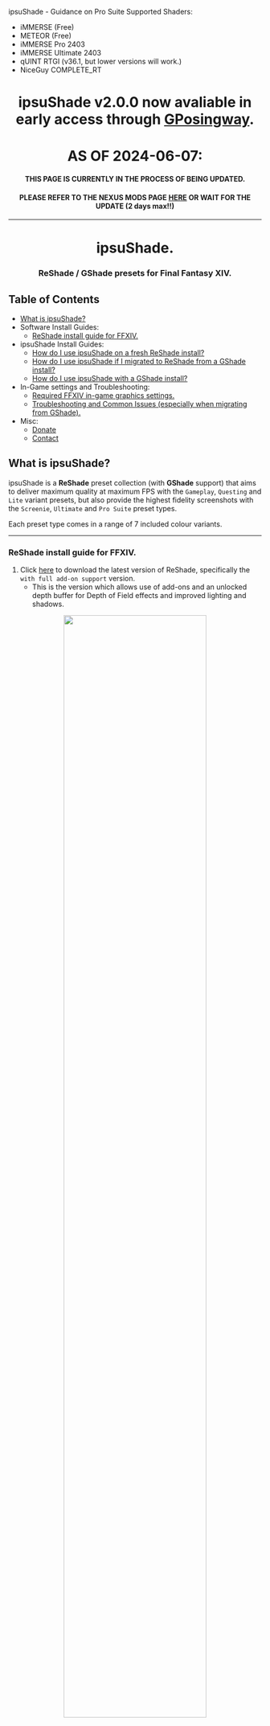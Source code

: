 ipsuShade - Guidance on Pro Suite Supported Shaders:  
- iMMERSE (Free)
- METEOR (Free)
- iMMERSE Pro 2403
- iMMERSE Ultimate 2403
- qUINT RTGI (v36.1, but lower versions will work.)
- NiceGuy COMPLETE_RT
<p align="center">
  <h1 align="center">ipsuShade v2.0.0 now avaliable in early access through <a href="https://github.com/gposingway/gposingway/releases/tag/R8.0.0">GPosingway</a>.
</h1>
</p>

<p align="center">
  <h1 align="center">AS OF 2024-06-07:</h1>
  <h4 align="center">THIS PAGE IS CURRENTLY IN THE PROCESS OF BEING UPDATED.</h4>
  <h4 align="center">PLEASE REFER TO THE NEXUS MODS PAGE <a target="_blank" href="https://www.nexusmods.com/finalfantasy14/mods/2000">HERE</a> OR WAIT FOR THE UPDATE (2 days max!!)</h4>
</p>
<hr>
<p align="center">
  <h1 align="center">ipsuShade.</h1>
  <h3 align="center"> ReShade / GShade presets for Final Fantasy XIV.</h3>
</p>
<!-- <p align="center"> <img width="50%" src="https://i.imgur.com/vGikwdM.png"> </p> -->

## Table of Contents

- [What is ipsuShade?](#what-is-ipsushade)
- Software Install Guides:
  - [ReShade install guide for FFXIV.](#reshade-install-guide-for-ffxiv)
- ipsuShade Install Guides:
  - [How do I use ipsuShade on a fresh ReShade install?](#how-do-i-use-ipsushade-on-a-fresh-reshade-install)
  - [How do I use ipsuShade if I migrated to ReShade from a GShade install?](#how-do-i-use-ipsushade-if-i-migrated-to-reshade-from-a-gshade-install)
  - [How do I use ipsuShade with a GShade install?](#how-do-i-use-ipsushade-with-a-gshade-install)
- In-Game settings and Troubleshooting:
  - [Required FFXIV in-game graphics settings.](#required-ffxiv-in-game-graphics-settings)
  - [Troubleshooting and Common Issues (especially when migrating from GShade).](#troubleshooting-and-common-issues-especially-when-migrating-from-gshade)
- Misc:
  - [Donate](#donate)
  - [Contact](#contact)

<!-- <h1 align="center">  !!! DISCLAIMER - PLEASE READ BEFORE CONTINUING !!! </h1>
<h3 align="center">
At the current time I am unsure about permission to redistribute the Marty Mcfly qUINT shader collection, which is used in my Ultimate presets. 
</h3>
<h3 align="center">
While I wait for a response, you must download them from <a href='https://github.com/martymcmodding/qUINT/archive/refs/heads/master.zip' target='_black'>  - HERE - </a> and merge the <code>Shaders</code> folder with the one found inside your <code>reshade-shaders</code> or <code>gshade-shaders</code>. This is explained in the guide below, so you are okay just to follow those steps.  
</h3>
<h4 align="center">
My Ultimate presets will lack certain intended shadows if you skip these steps, and certain presets may look too dark (Crystal & Vanilla).
</h4> -->


## What is ipsuShade?

ipsuShade is a <b>ReShade</b> preset collection (with <b>GShade</b> support) that aims to deliver maximum quality at maximum FPS with the `Gameplay`, `Questing` and `Lite` variant presets, but also provide the highest fidelity screenshots with the `Screenie`, `Ultimate` and `Pro Suite` preset types.

<!-- <img src="https://i.imgur.com/0h3bTyM.png"> -->

Each preset type comes in a range of 7 included colour variants.
<!-- These colours are: -->

<!-- <img src="https://i.imgur.com/wr2tvRH.png"> -->



<hr>

### ReShade install guide for FFXIV.

1. Click <a href='http://static.reshade.me/#download' target='_blank'>here</a> to download the latest version of ReShade, specifically the `with full add-on support` version.
    - This is the version which allows use of add-ons and an unlocked depth buffer for Depth of Field effects and improved lighting and shadows.
  <p align="center"> <img width="75%" src="https://i.imgur.com/U4U8wsl.png"> </p>


2. Run the ReShade Setup executuable and select `FINAL FANTASY XIV (ffxiv_dx11.exe)` in the game/application list.  
   You can search using the text input box above `Browse...`.  
    - Ensure it's `ffxiv_dx11.exe` and not `ffxiv.exe` or `ffxivboot.exe` or `ffxivsysinfo.exe` etc.
    - You may have to click the `Browse...` button and navigate to your FFXIV `/game/` folder to find the correct installation.
  <p align="center"> <img width="50%" src="https://i.imgur.com/7REZK1S.png"> </p>


3. For the rendering API step, select `Microsoft DirectX 10/11/12`. 

4. <b>This step is a bit counterintuitive, but:</b>  
   When it asks you to select the effects (Shaders) you wish to install, you please first click  `Uncheck All` in the top right of the window.  
   - Please then click the same box again, which should have changed to `Check All`.  
   - Every shader package should now be checked to download. Please ensure it looks like the image below:
   <p align="center"> <img width="50%" src="https://i.imgur.com/MFzJ7vw.png"> </p>
  - This step is required for ipsuShade, and ensures maximum compatibility with other all other presets. The file size increase is minimal.
  - For some reason, SweetFX is checked by default, and this hides the `Check All` option, hence needing to click it twice.
  
5. Please now click `Next` after ensuring all the effects have a checkmark next to them. The ReShade installer will now download these shaders. Please wait for this process to finish, and it will bring you to the Addon step.
  
6. <b>(OPTIONAL)</b> For the add-ons step, you may want to check and install `ReshadeEffectShaderToggler (REST) by 4lex4nder` to allow the exclusion of UI / HUD elements from the preset filtering (FFKeepUI in GShade).
    - If you check this, <b>you need to download the FFXIV preconfigured `ReshadeEffectShaderToggler.ini` found <a href="https://github.com/4lex4nder/ReshadeEffectShaderToggler-FFXIV/blob/main/ReshadeEffectShaderToggler.ini">here</a> to get it working.</b> Just place it next to the `ReshadeEffectShaderToggler.addon64` in your `/game/` folder.
    - <i><b> ! ! THIS WILL NEED TO BE UPDATED FOR DAWNTRAIL. IT DOES NOT WORK ON THE BENCHMARK. IF YOUR GAME IS CRASHING, THIS IS WHY ! ! </b></i>
    - To remove this addon, just delete the `ReshadeEffectShaderToggler.addon64` from your game folder.
   <p align="center"> <img width="50%" src="https://i.imgur.com/0OxKNxB.png"> </p>

7. Click `Next` on the add-ons page.
   - You can manually install add-ons later if needed, just put the `.addon64` files in your FFXIV `/game/` folder.

8. You should now have a working ReShade install for FFXIV. However, it will have no presets, only shaders. 
    - Follow the steps below to install <b>ipsuShade!</b>

9. **For XIV Dawntrail and onwards, due to the Graphics Update, you require one last ReShade configuration step.**
    - Boot into FFXIV, and open the ReShade overlay (By default, the keybind for this is the `Home` key, above your arrow keys.)
    - Click the `Edit global preprocessor definitions` box in the middle of the overlay.
    - In this menu, under the `RESHADE_DEPTH_INPUT_IS_REVERSED` section, change the value from `0` to `1`.
    - Now click away from the menu, and your shaders should recompile. The depth buffer should now be working in Dawntrail (required for Depth of Field, MXAO shaders etc.)
   <p align="center"> <img width="50%" src="https://i.imgur.com/pQDN5bo.png"> </p>
<hr>

## How do I use ipsuShade on a fresh ReShade install?

There are two methods:

1. **GPosingway** - best compatibility, easy updates, other creator's presets included!
2. **Standalone Install** - if you just want ipsuShade.

<h2>Install ipsuShade with GPosingway -</h2>

Please follow the `Installation Script` instructions listed here: [GPosingway Latest Release](https://github.com/gposingway/gposingway/releases/latest)
**Note.** the `iMMERSE` and `METEOR` optional packages must be downloaded as part of the installation script, as they are required by ipsuShade.

<h2>Standalone ipsuShade Installation Steps -</h2>
<h3 align="center"> <a href='https://github.com/ipsusu/ipsuShade/archive/refs/heads/master.zip' target='_blank'> Click here to download ipsuShade files for a fresh ReShade install. </a> </h3>

1. After ensuring you have downloaded ReShade as specified by the my guide, please download the `.zip` of the ipsuShade files above.
   - It's important that you've installed ReShade with <b>all of the avaliable effects</b>, as there are <b>no shaders provided with ipsuShade. It is all provided via the ReShade installer.</b> (with the exception of Glamarye, since that can't be downloaded via the ReShade installer for some reason.)
3. Drag and drop the two ReShade folders found inside the `ipsuShade_2406.zip` into your FFXIV installation `\game\` directory. Be sure to merge and overwrite the existing `reshade-presets` and `reshade-shaders` folders.

    - For the Steam version, your directory is most likely: `C:\Program Files (x86)\Steam\steamapps\common\FINAL FANTASY XIV Online\game\`

    - For the Windows version, your directory is most likely: `C:\Program Files (x86)\SquareEnix\FINAL FANTASY XIV - A Realm Reborn\game\`
  

#### Note. The existing folders should be named `reshade-presets` and `reshade-shaders`. If they are called `gshade-presets` and `gshade-shaders` please read the <a href="https://github.com/ipsusu/IpsuShade#how-do-i-use-the-ipsusu-presets-ipsushade-if-i-migrated-from-a-gshade-install">section below</a> as you have an installation that has been migrated from a GShade install.

3. Once in-game, open the ReShade overlay (by pressing the `Home` key by default) and navigate to the `ipsuShade` folder inside your `reshade-presets` folder.
    - If you dragged the files while the game was still open, you need to press `Reload` on the bottom left of the overlay to get them to show up.

4. Simply double click to navigate the ipsuShade folders, and click any of the `.ini` presets to enable them. See <a href="https://github.com/ipsusu/ipsuShade#what-is-ipsushade">here</a> about an explanation of the presets.
    - Click the two dots at the top (the "..") to go up / back one folder.
      
5. You should now have a perfectly working install of ipsuShade.
<br>


<h1>Everything below this point is for ipsuShade 1.0.1, not 2.0.0</h1>

<hr>

<hr>

<hr>

<hr>

<hr>

<hr>

<hr>

<hr>

## How do I use ipsuShade if I migrated to ReShade from a GShade install?

The simplest way forward here would be to just install ReShade again from scratch using the guide above, and then only use presets verified to work with this standard. The problem is that people are using a bunch of outdated shaders in the GShade file structure format, which causes shader duplication issues when using the proper ReShade standard.

However, the majority of other creators presets are only compatible with GShade, and will have issues working with the ReShade standrard adopted by ipsuShade 2.0.0. It's a big problem, and it's why packages like [GPosingway](https://github.com/gposingway/gposingway) now exist. 

As of ipsuShade version 2.0.0, my presets use shaders that will not be included in any old GShade installs. If you add these specific shader packages to your `gshade-shaders` folder, and then use my new preset files, it will work:
- iMMERSE
- METEOR
- ZN_FX

## How do I use ipsuShade with a GShade install?

The ipsuShade is included by default with <a href="https://github.com/Mortalitas/GShade/releases">GShade</a>.

**Disclaimer:**

>GShade is a *closed source* fork of ReShade that includes specific improvements to usability and compatibility with whitelisted games. There was an incident in early Feburary 2023 where a poor decision was made by GShade's sole developer. The 4.1.1 update included anti-tampering code within the GShade installer that would restart Windows if a specific 3rd-party program was used to trigger functions within the installer to download certain assets independently (in an attempt to bypass a new GShade license agreement for certain textures and shaders). This code was removed after the obvious extremely negative reaction to the restart function from the community, but the reputational damage was already done. Therefore, *do use this program at your own judgement*. However, I do not want to punish innocent users who may not be able to use ReShade (e.g., Linux and Mac users) or may not have the technical ability to follow the install guides above. I have always held the stance that anyone may use and redistribute my presets or textures (as explained in my <a href="https://github.com/ipsusu/IpsuShade/blob/master/LICENSE.md">license<a>). My assets were excluded from the GShade license as they have always been offered freely and independently on my GitHub. I encourage my presets to be bundled with any possible ReShade forks in the future (please do get in touch!).

<a href="https://github.com/Mortalitas/GShade/releases/latest">Click here to download the latest release of GShade, which includes ipsuShade by default.</a>

After installation, you will be able to find the ipsuShade presets in the `gshade-presets\ipsuShade\` folder!

1. Click the `gshade-presets` folder if it is not already selected, and scroll down to find the `ipsuShade` folder.

2. Simply double click any of the `.ini` presets to enable them. See <a href="https://github.com/ipsusu/ipsuShade#what-is-ipsushade">here</a> for an explanation of the presets.

    - Click the two dots at the top (the "..") to go back to the main folder if you would like to swap to another creator's preset.

<br>

## Troubleshooting and Common Issues (especially when migrating from GShade).

Certain people's installations of ReShade are a bit borked because early guides missed important steps and the <a href="https://github.com/eqbot/ReReShade">ReReShade</a> tool had a bug where it didn't bring your textures over from GShade.

Here are a couple of common issues and solutions:

- <b>Some of the shaders in the preset failed to compile! (Glamarye_Fast_Effects.fx and qUINT_ssr.fx)</b>

  <img src="https://i.imgur.com/lqXG2om.png"></img>

  This is an issue with ReShade 5.9.0+ causing incompatibility with older versions these shaders.

  As of `2023-08-09`, I have updated IpsuShade to fix this issue! (IpsuShade v1.0.1)

  The easiest way to fix this issue would to download the appropriate `IpsuShade v1.0.1` zip from the <a href="https://github.com/ipsusu/IpsuShade/releases">IpsuShade releases page</a> and copy and overwrite your current `reshade-shaders`/`gshade-shaders` folder with the new version from the `.zip`. Everything should now properly compile.

  If you want to manually update only the changed files, please download the `Glamarye_Fast_Effects.fx` and `ReShadeUI.fx` shaders from the <a href="https://github.com/ipsusu/IpsuShade/tree/master/Shaders">IpsuShade GitHub Shaders</a> folder and place them in your `reshade-shaders`/`gshade-shaders`, overwriting the old versions. You also need to delete `qUINT_ssr.fx` as this shader from the same folder, as can't be updated in IpsuShade due to licensing and it isn't actually used in any of my presets anyway. Everything should now properly compile.
  
  You can also fix this issue without messing with the shaders by <a href="https://reshade.me/forum/general-discussion/294-reshade-repository">installing ReShade 5.8.0 instead</a> (specifically, with full add-on support).

- <b>My screen is black when I try and load your presets.</b>

    This is due to the MultiLUT shader not being able to find the <a href="https://github.com/ipsusu/IpsuShade/blob/master/Textures/MultiLut_Ipsusu.png">MultiLUT_Ipsusu.png</a> texture file. This is either due to your installation not having a `Texture search path` set in the ReShade settings overlay, or you somehow do not have my texture file in the linked folder.

    **Solution**: Link the `gshade-shaders\Textures` or `reshade-shaders\Textures`  folder under `Texture search paths` in the ReShade overlay while ingame. (if you don't have this folder, it is included in the download in the above step). If you don't have the texture file somehow, it's also included in this download.

- <b>I try and load one of your presets and the colours are all messed up / way brighter than I remember.</b>

    This due to you having multiple copies of certain shaders linked in the `Effect search paths` in the ReShade settings tab of the Overlay.
    This (is probably) caused by doing a "default" install of ReShade which installs some additional shaders, meaning you have `reshade-shaders` with a bunch of subdirectories linked in your ReShade settings. The `OtisFX` pack is most likely causing this issue, as includes a different version of MultiLUT which may break stuff if included alongisde the IpsuShade version (makes stuff look super weird).

    **Solution**: If you have a `gshade-shaders` folder, delete the `reshade-shaders` folder entry under `Effect search paths` in the ReShade overlay while ingame. It would be a good idea to also delete the `reshade-shaders` folder in your XIV `game` folder so you don't get confused and try installing something to it in the future.
    
    If you only have a `reshade-shaders` folder, you might have duplicate shaders in that folder from doing an install with optional shaders. 
    Check to see if you have a `reshade-shaders\Shaders\OtisFX` folder. If so, delete the `OtisFX` folder, or to be safer (but may break compat. with other preset releases), delete the whole `reshade-shaders` folder and replace it with the one included in the `IpsuShade_ReShadeFolderRelease.zip`.
    
    This could also be an issue where if you link `.\reshade-shaders\**` as an `Effect search path`, some users may have an `reshade-shaders\Intermediate` folder which may cause shader duplication issues. Try and use specific folder name links like `.\reshade-shaders\Shaders` to avoid this.

- <b>My XIV HUD job gauges have a weird grey box around them, this didn't happen in GShade!</b> (image below)

    <img src="https://i.imgur.com/tANpywx.png"></img>

    I believe this a bug with ReShade / is occuring due to how GShade had some special code that interfaced with the `FFKeepUI` shader to avoid applying the shader to certain UI elements.

    **This can be solved by either**:
    
     - Turning the HUD element into it's "simple" mode through the ingame HUD Layout settings.
     
     OR
     - Disabling the `FFKeepUI` and `FFRestoreUI` shaders in the preset.
     
     OR
     - Experimental solution: Using the experimental `ReshadeEffectShaderToggler-FFXIV_UIONLY` addon for ReShade: <a href="https://github.com/4lex4nder/ReshadeEffectShaderToggler-FFXIV_UIONLY">Here.</a>
         - Please be sure to read the "IMPORTANT" section on their README or stuff will look very weird. (i.e., changing in-game gamma setting)
         
     OR
     - By using <a href="https://github.com/Mortalitas/GShade/releases/latest">GShade</a> instead of ReShade. (See the disclaimer <a href="#how-do-i-use-the-ipsusu-presets-ipsushade-with-a-gshade-install">here</a> first!)


- <b>The shadows on the Screenie and Ultimate presets are too dark.</b>

    Due to how the GShade and ReShade versions of `qUINT_mxao.fx` are named internally, my preset must enable the file if named simply `MXAO` (the official name) or `qMXAO` (what GShade calls the shader). If you have both `gshade-shaders` and another folder (i.e., `reshade-shaders`) linked in your install with the IpsuShade release of this shader, both versions of this shader will be enabled at once, and as such will apply double the effect of this shader (adding shadows).

    **Solution**: Disable either one of the `MXAO [qUINT_mxao.fx]` or `qMXAO [qUINT_mxao.fx]` found in the shader list of the preset. You should probably also delete the `reshade-shaders` folder entry under `Effect search paths` in the ReShade overlay while ingame. It would be a good idea to also delete the `reshade-shaders` folder in your XIV `game` folder so you don't get confused and try installing something to it in the future.
    
- <b>There is a weird ghost effect of my character and shadows when ReShade/IpsuShade is enabled?</b>

  This is an issue with ReShade not being compatible with the dynamic resolution setting ingame. Please disable this ingame setting if you are having ghosting issues.

    **Solution**: In-game FFXIV Graphics Settings -> Enable dynamic resolution: `Off`

## Required FFXIV in-game graphics settings:

- Enable dynamic resolution: `Off`

- Edge Smoothing (Anti-Aliasing): `FXAA`

- Naturally darken the edges of the screen. (Limb Darkening): `Off`

## Donate

You can donate or tip me some lunch money here:

<a href='https://ko-fi.com/ipsusu' target='_blank'><img height='35' style='border:0px;height:46px;' src='https://az743702.vo.msecnd.net/cdn/kofi3.png?v=0' border='0' alt='Buy Me a Coffee at ko-fi.com'/></a>
<!--
## Bespoke ReShade Preset Commissions

I now offer paid Bespoke ReShade Preset Commissions, to craft a perfect preset to match your WoL, or any specific mood, vibe, theme or use case you desire.

<img src="https://i.imgur.com/eNmbE6D.png" style="width: 70%" align="center"></img>

<h3>You can find more information here:</h3> 
<h3><a href='https://bespoke.susu.gay'>https://bespoke.susu.gay</a></h3>
-->

## Contact

You can contact me easiest on my <a href='https://twitter.com/ipsusu'>Twitter</a>. Just send me a DM.

If you don't have Twitter you can find and DM me on Discord @ ipsusu.

I also check my <a href="https://reddit.com/user/ipsusu/">Reddit</a> DMs semi-regularly.

## XIV Materials Usage

FINAL FANTASY is a registered trademark of Square Enix Holdings Co., Ltd.
© SQUARE ENIX CO., LTD. All Rights Reserved.


